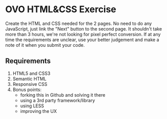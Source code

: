 # OVO HTML&CSS Exercise #
Create the HTML and CSS needed for the 2 pages. No need to do any JavaScript, just link the "Next" button to the second page.
It shouldn't take more than 3 hours, we're not looking for pixel perfect conversion. If at any time the requirements are unclear, use your better judgement and make a note of it when you submit your code.

## Requirements ##
1. HTML5 and CSS3
2. Semantic HTML
3. Responsive CSS
4. Bonus points:
    * forking this in Github and solving it there
    * using a 3rd party framework/library
    * using LESS
    * improving the UX
